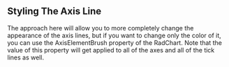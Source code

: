 ## Styling The Axis Line
The approach here will allow you to more completely change the appearance of the axis lines, but if you want to change only the color of it, you can use the AxisElementBrush property of the RadChart. Note that the value of this property will get applied to all of the axes and all of the tick lines as well.